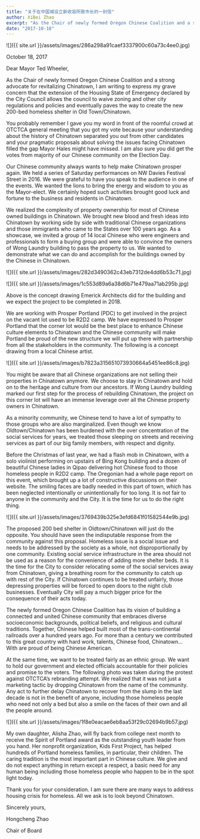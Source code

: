 ```yaml
---
title: "关于在中国城设立新收容所致市长的一封信"
author: XiBei Zhao
excerpt: "As the Chair of newly formed Oregon Chinese Coalition and a strong advocate for revitalizing Chinatown, I am writing to express my grave concern that the extension of the Housing State of Emergency declared by the City Council allows the council to waive zoning and other city regulations and policies and eventually paves the way to create the new 200-bed homeless shelter in Old Town/Chinatown."
date: "2017-10-18"
---
```


![]({{ site.url }}/assets/images/286a298a91caef3337900c60a73c4ee0.jpg)

October 18, 2017

Dear Mayor Ted Wheeler,

As the Chair of newly formed Oregon Chinese Coalition and a strong advocate for revitalizing Chinatown, I am writing to express my grave concern that the extension of the Housing State of Emergency declared by the City Council allows the council to waive zoning and other city regulations and policies and eventually paves the way to create the new 200-bed homeless shelter in Old Town/Chinatown.

You probably remember I gave you my word in front of the roomful crowd at OTCTCA general meeting that you got my vote because your understanding about the history of Chinatown separated you out from other candidates and your pragmatic proposals about solving the issues facing Chinatown filled the gap Mayor Hales might have missed. I am also sure you did get the votes from majority of our Chinese community on the Election Day.

Our Chinese community always wants to help make Chinatown prosper again. We held a series of Saturday performances on NW Davies Festival Street in 2016. We were grateful to have you speak to the audience in one of the events.  We wanted the lions to bring the energy and wisdom to you as the Mayor-elect. We certainly hoped such activities brought good luck and fortune to the business and residents in Chinatown.

We realized the complexity of property ownership for most of Chinese owned buildings in Chinatown. We brought new blood and fresh ideas into Chinatown by working side by side with traditional Chinese organizations and those immigrants who came to the States over 100 years ago. As a showcase, we invited a group of 14 local Chinese who were engineers and professionals to form a buying group and were able to convince the owners of Wong Laundry building to pass the property to us. We wanted to demonstrate what we can do and accomplish for the buildings owned by the Chinese in Chinatown.

![]({{ site.url }}/assets/images/282d3490362c43eb7312de4dd6b53c71.jpg)

![]({{ site.url }}/assets/images/1c553d89a6a38d6b71e479aa71ab295b.jpg)

Above is the concept drawing Emerick Architects did for the building and we expect the project to be completed in 2018.

We are working with Prosper Portland (PDC) to get involved in the project on the vacant lot used to be R2D2 camp. We have expressed to Prosper Portland that the corner lot would be the best place to enhance Chinese culture elements to Chinatown and the Chinese community will make Portland be proud of the new structure we will put up there with partnership from all the stakeholders in the community. The following is a concept drawing from a local Chinese artist.

![]({{ site.url }}/assets/images/b7823a315651073930664a5451ee86c8.jpg)

You might be aware that all Chinese organizations are not selling their properties in Chinatown anymore. We choose to stay in Chinatown and hold on to the heritage and culture from our ancestors. If Wong Laundry building marked our first step for the process of rebuilding Chinatown, the project on this corner lot will have an immense leverage over all the Chinese property owners in Chinatown.

As a minority community, we Chinese tend to have a lot of sympathy to those groups who are also marginalized. Even though we know Oldtown/Chinatown has been burdened with the over concentration of the social services for years, we treated those sleeping on streets and receiving services as part of our big family members, with respect and dignity.

Before the Christmas of last year, we had a flash mob in Chinatown, with a solo violinist performing on upstairs of Bing Kong building and a dozen of beautiful Chinese ladies in Qipao delivering hot Chinese food to those homeless people in R2D2 camp. The Oregonian had a whole page report on this event, which brought up a lot of constructive discussions on their website. The smiling faces are badly needed in this part of town, which has been neglected intentionally or unintentionally for too long. It is not fair to anyone in the community and the City. It is the time for us to do the right thing.

![]({{ site.url }}/assets/images/3769439b325e3efd6841f01582544e9b.jpg)

The proposed 200 bed shelter in Oldtown/Chinatown will just do the opposite. You should have seen the indisputable response from the community against this proposal. Homeless issue is a social issue and needs to be addressed by the society as a whole, not disproportionally by one community. Existing social service infrastructure in the area should not be used as a reason for the convenience of adding more shelter beds. It is the time for the City to consider relocating some of the social services away from Chinatown, giving a breathing room for the community to catch up with rest of the City. If Chinatown continues to be treated unfairly, those depressing properties will be forced to open doors to the night club businesses. Eventually City will pay a much bigger price for the consequence of their acts today.

The newly formed Oregon Chinese Coalition has its vision of building a connected and united Chinese community that embraces diverse socioeconomic backgrounds, political beliefs, and religious and cultural traditions. Together, Chinese helped built most of the trans-continental railroads over a hundred years ago. For more than a century we contributed to this great country with hard work, talents, Chinese food, Chinatown… With are proud of being Chinese American.

At the same time, we want to be treated fairly as an ethnic group. We want to hold our government and elected officials accountable for their policies and promise to the voters. The following photo was taken during the protest against OTCTCA’s rebranding attempt. We realized that it was not just a marketing tactic by dropping Chinatown from the name of the community. Any act to further delay Chinatown to recover from the slump in the last decade is not in the benefit of anyone, including those homeless people who need not only a bed but also a smile on the faces of their own and all the people around.

![]({{ site.url }}/assets/images/1f8e0eacae6eb8aa53f29c02694b9b57.jpg)

My own daughter, Alisha Zhao, will fly back from college next month to receive the Spirit of Portland award as the outstanding youth leader from you hand. Her nonprofit organization, Kids First Project, has helped hundreds of Portland homeless families, in particular, their children. The caring tradition is the most important part in Chinese culture. We give and do not expect anything in return except a respect, a basic need for any human being including those homeless people who happen to be in the spot light today.

Thank you for your consideration. I am sure there are many ways to address housing crisis for homeless. All we ask is to look beyond Chinatown.

Sincerely yours,

Hongcheng Zhao

Chair of Board
